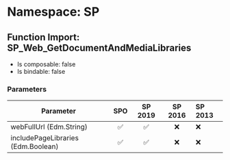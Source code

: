 # Namespace: SP

## Function Import: SP_Web_GetDocumentAndMediaLibraries

- Is composable: false
- Is bindable: false

### Parameters

Parameter | SPO | SP 2019 | SP 2016 | SP 2013
----------|:---:|:-------:|:-------:|:-------
webFullUrl (Edm.String) | ✅ | ✅ | ❌ | ❌
includePageLibraries (Edm.Boolean) | ✅ | ✅ | ❌ | ❌